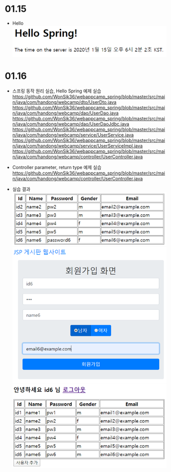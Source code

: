 # 01.15

* Hello<br>
	![Hello Spring](https://github.com/WonSik36/webappcamp_spring/blob/master/images_readme/hello.PNG)
	
# 01.16

* 스프링 동작 원리 실습, Hello Spring 예제 실습
	https://github.com/WonSik36/webappcamp_spring/blob/master/src/main/java/com/handong/webcamp/dto/UserDto.java
	https://github.com/WonSik36/webappcamp_spring/blob/master/src/main/java/com/handong/webcamp/dao/UserDao.java
	https://github.com/WonSik36/webappcamp_spring/blob/master/src/main/java/com/handong/webcamp/dao/UserDaoJdbc.java
	https://github.com/WonSik36/webappcamp_spring/blob/master/src/main/java/com/handong/webcamp/service/UserService.java
	https://github.com/WonSik36/webappcamp_spring/blob/master/src/main/java/com/handong/webcamp/service/UserServiceImpl.java
	https://github.com/WonSik36/webappcamp_spring/blob/master/src/main/java/com/handong/webcamp/controller/UserController.java
	
* Controller parameter, return type 예제 실습
	https://github.com/WonSik36/webappcamp_spring/blob/master/src/main/java/com/handong/webcamp/controller/UserController.java
	
* 실습 결과
	![list](https://github.com/WonSik36/webappcamp_spring/blob/master/images_readme/list.PNG)
	![signup](https://github.com/WonSik36/webappcamp_spring/blob/master/images_readme/signup.PNG)
	![signup_success](https://github.com/WonSik36/webappcamp_spring/blob/master/images_readme/signup_success.PNG)